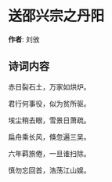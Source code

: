 # 送邵兴宗之丹阳

**作者**: 刘攽

## 诗词内容

赤日裂石土，万家如烘炉。

君行何事役，似为贫所驱。

埃尘稍去眼，雪景日萧疏。

扁舟乘长风，倏忽遍三吴。

六年羁旅倦，一旦谁扫除。

慎勿忘回首，浩荡江山娱。

